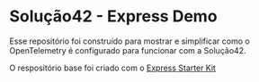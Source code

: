 # Solução42 - Express Demo

Esse repositório foi construído para mostrar e simplificar como o OpenTelemetry é configurado para funcionar com a Solução42.


O respositório base foi criado com o [Express Starter Kit](https://github.com/thatbeautifuldream/express-starter)